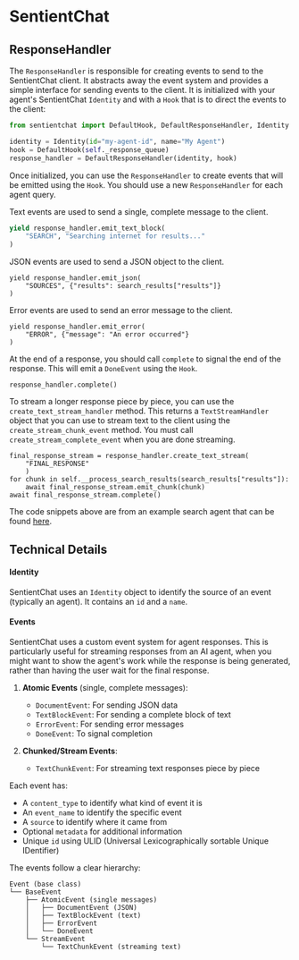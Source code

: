 # SentientChat

## ResponseHandler
The `ResponseHandler` is responsible for creating events to send to the SentientChat client. It abstracts away the event system and provides a simple interface for sending events to the client. It is initialized with your agent's SentientChat `Identity` and with a `Hook` that is to direct the events to the client:

```python
from sentientchat import DefaultHook, DefaultResponseHandler, Identity

identity = Identity(id="my-agent-id", name="My Agent")
hook = DefaultHook(self._response_queue)
response_handler = DefaultResponseHandler(identity, hook)
```

Once initialized, you can use the `ResponseHandler` to create events that will be emitted using the `Hook`. You should use a new `ResponseHandler` for each agent query.

Text events are used to send a single, complete message to the client.
```python
yield response_handler.emit_text_block(
    "SEARCH", "Searching internet for results..."
)
```

JSON events are used to send a JSON object to the client.
```
yield response_handler.emit_json(
    "SOURCES", {"results": search_results["results"]}
)
```

Error events are used to send an error message to the client.
```
yield response_handler.emit_error(
    "ERROR", {"message": "An error occurred"}
)
```

At the end of a response, you should call `complete` to signal the end of the response. This will emit a `DoneEvent` using the `Hook`.
```
response_handler.complete()
```

To stream a longer response piece by piece, you can use the `create_text_stream_handler` method. This returns a `TextStreamHandler` object that you can use to stream text to the client using the `create_stream_chunk_event` method. You must call `create_stream_complete_event` when you are done streaming.
```
final_response_stream = response_handler.create_text_stream(
    "FINAL_RESPONSE"
    )
for chunk in self.__process_search_results(search_results["results"]):
    await final_response_stream.emit_chunk(chunk)
await final_response_stream.complete()
```

The code snippets above are from an example search agent that can be found [here](https://github.com/sentient-xyz/Search-Agent-SSE-Example).


## Technical Details
#### Identity
SentientChat uses an `Identity` object to identify the source of an event (typically an agent). It contains an `id` and a `name`.

#### Events
SentientChat uses a custom event system for agent responses. This is particularly useful for streaming responses from an AI agent, when you might want to show the agent's work while the response is being generated, rather than having the user wait for the final response.

1. **Atomic Events** (single, complete messages):
   - `DocumentEvent`: For sending JSON data
   - `TextBlockEvent`: For sending a complete block of text
   - `ErrorEvent`: For sending error messages
   - `DoneEvent`: To signal completion

2. **Chunked/Stream Events**:
   - `TextChunkEvent`: For streaming text responses piece by piece

Each event has:
- A `content_type` to identify what kind of event it is
- An `event_name` to identify the specific event
- A `source` to identify where it came from
- Optional `metadata` for additional information
- Unique `id` using ULID (Universal Lexicographically sortable Unique IDentifier)

The events follow a clear hierarchy:
```
Event (base class)
└── BaseEvent
    ├── AtomicEvent (single messages)
    │   ├── DocumentEvent (JSON)
    │   ├── TextBlockEvent (text)
    │   ├── ErrorEvent
    │   └── DoneEvent
    └── StreamEvent
        └── TextChunkEvent (streaming text)
```